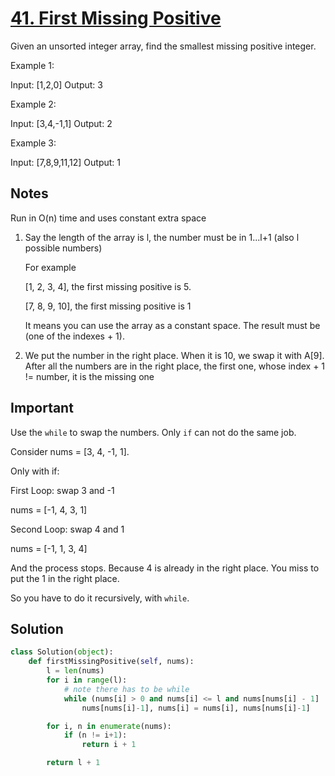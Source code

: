 # [41. First Missing Positive](https://leetcode.com/problems/first-missing-positive/)

Given an unsorted integer array, find the smallest missing positive integer.

Example 1:

Input: [1,2,0]
Output: 3

Example 2:

Input: [3,4,-1,1]
Output: 2

Example 3:

Input: [7,8,9,11,12]
Output: 1

## Notes

Run in O(n) time and uses constant extra space

1. Say the length of the array is l, the number must be in 1...l+1 (also l possible numbers)

	For example 

    [1, 2, 3, 4], the first missing positive is 5.

    [7, 8, 9, 10], the first missing positive is 1

    It means you can use the array as a constant space. The result must be (one of the indexes + 1).

2. We put the number in the right place. When it is 10, we swap it with A[9].
After all the numbers are in the right place, the first one, whose index + 1 != number, it is the missing one


## Important

Use the `while` to swap the numbers. Only `if` can not do the same job.

Consider nums = [3, 4, -1, 1].

Only with if:

First Loop: swap 3 and -1

  nums = [-1, 4, 3, 1]

Second Loop: swap 4 and 1

  nums = [-1, 1, 3, 4]
  
And the process stops. Because 4 is already in the right place. You miss to put the 1 in the right place.

So you have to do it recursively, with `while`.


## Solution

```python
class Solution(object):
    def firstMissingPositive(self, nums):
        l = len(nums)
        for i in range(l):
            # note there has to be while
            while (nums[i] > 0 and nums[i] <= l and nums[nums[i] - 1] != nums[i]):
                nums[nums[i]-1], nums[i] = nums[i], nums[nums[i]-1]

        for i, n in enumerate(nums):
            if (n != i+1):
                return i + 1

        return l + 1

```
